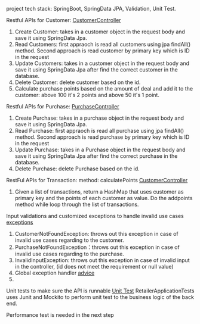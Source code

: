 project tech stack: SpringBoot, SpringData JPA, Validation, Unit Test.


Restful APIs for Customer: [CustomerController](https://github.com/undefeatedzombie/webapi/blob/main/src/main/java/com/webapi/retailer/controller/CustomerController.java)
1. Create Customer: takes in a customer object in the request body and save it using SpringData Jpa.
2. Read Customers: first appraoch is read all customers using jpa findAll() method. Second approach is read customer by primary key which is ID in the request
3. Update Customers: takes in a customer object in the request body and save it using SpringData Jpa after find the correct customer in the database.
4. Delete Customer: delete customer based on the id.
5. Calculate purchase points based on the amount of deal and add it to the customer: above 100 it's 2 points and above 50 it's 1 point.

Restful APIs for Purchase: [PurchaseController](https://github.com/undefeatedzombie/webapi/blob/main/src/main/java/com/webapi/retailer/controller/PurchaseController.java)
1. Create Purchase: takes in a purchase object in the request body and save it using SpringData Jpa.
2. Read Purchase: first appraoch is read all purchase using jpa findAll() method. Second approach is read purchase by primary key which is ID in the request
3. Update Purchase: takes in a Purchase object in the request body and save it using SpringData Jpa after find the correct purchase in the database.
4. Delete Purchase: delete Purchase based on the id.

RestFul APIs for Transaction: method: calculatePoints
[CustomerController](https://github.com/undefeatedzombie/webapi/blob/main/src/main/java/com/webapi/retailer/controller/CustomerController.java)
1. Given a list of transactions, return a HashMap that uses customer as primary key and the points of each customer as value. Do the addpoints method while loop through the list of transactions.

Input validations and customized exceptions to handle invalid use cases [exceptions](https://github.com/undefeatedzombie/webapi/tree/main/src/main/java/com/webapi/retailer/exception)
1. CustomerNotFoundException: throws out this exception in case of invalid use cases regarding to the customer.
2. PurchaseNotFoundException：throws out this exception in case of invalid use cases regarding to the purchase.
3. InvalidInputException: throws out this exception in case of invalid input in the controller, (id does not meet the requirement or null value)
4. Global exception handler [advice](https://github.com/undefeatedzombie/webapi/tree/main/src/main/java/com/webapi/retailer/advice)
5.
Unit tests to make sure the API is runnable [Unit Test](https://github.com/undefeatedzombie/webapi/blob/main/src/test/java/com/webapi/retailer/RetailerApplicationTests.java)
RetailerApplicationTests uses Junit and Mockito to perform unit test to the business logic of the back end.

Performance test is needed in the next step

